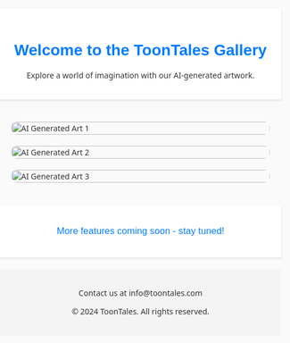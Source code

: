 <html lang="en">
<head>
    <meta charset="UTF-8">
    <meta name="viewport" content="width=device-width, initial-scale=1.0">
    <title>ToonTales Gallery</title>
    <style>
        body, html {
            margin: 0;
            padding: 0;
            font-family: 'Segoe UI', Arial, sans-serif; /* General text font family */
            color: #333;
            background: #fafafa; /* Light background to reduce glare */
        }
        .gallery {
            display: grid;
            grid-template-columns: repeat(auto-fill, minmax(250px, 1fr));
            gap: 20px;
            padding: 20px;
        }
        .gallery img {
            width: 100%;
            height: auto;
            border-radius: 10px; /* Rounded corners for images */
        }
        .intro-text, .coming-soon {
            text-align: center;
            padding: 20px;
            background-color: #ffffff; /* Light background for contrast */
            box-shadow: 0 2px 4px rgba(0,0,0,0.1); /* Soft shadow for depth */
            margin: 20px 0; /* Added spacing */
        }
        h1, h2, .coming-soon p {
            font-family: 'Comic Sans MS', 'Arial', sans-serif; /* Playful font for titles */
            color: #007bff; /* Thematic color for headers */
        }
        footer {
            background-color: #f4f4f4;
            text-align: center;
            padding: 20px 0;
            margin-top: 20px;
        }
        /* New section for upcoming features */
        .coming-soon {
            font-size: 1.2em; /* Larger font size for emphasis */
        }
    </style>
</head>
<body>

<div class="intro-text">
    <h1>Welcome to the ToonTales Gallery</h1>
    <p>Explore a world of imagination with our AI-generated artwork.</p>
</div>

<div class="gallery">
    <!-- Example Image Placeholder -->
    <img src="https://i.imgur.com/XCoTNUA.jpg" alt="AI Generated Art 1">
    <img src="https://i.imgur.com/MDJXrmo.jpg" alt="AI Generated Art 2">
    <img src="https://i.imgur.com/9oFRibR.jpg" alt="AI Generated Art 3">
    <!-- Add more images as needed -->
</div>

<div class="coming-soon">
    <p>More features coming soon - stay tuned!</p>
</div>

<footer>
    <p>Contact us at info@toontales.com</p>
    <p>&copy; 2024 ToonTales. All rights reserved.</p>
</footer>

</body>
</html>
